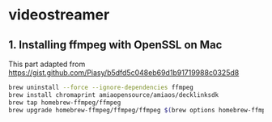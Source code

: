 # videostreamer

## 1. Installing ffmpeg with OpenSSL on Mac

This part adapted from https://gist.github.com/Piasy/b5dfd5c048eb69d1b91719988c0325d8

```bash
brew uninstall --force --ignore-dependencies ffmpeg
brew install chromaprint amiaopensource/amiaos/decklinksdk
brew tap homebrew-ffmpeg/ffmpeg
brew upgrade homebrew-ffmpeg/ffmpeg/ffmpeg $(brew options homebrew-ffmpeg/ffmpeg/ffmpeg | grep -vE '\s' | grep -- '--with-' | grep -vi chromaprint | tr '\n' ' ')
```
